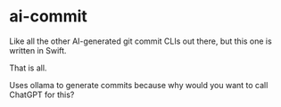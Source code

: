 # ai-commit

Like all the other AI-generated git commit CLIs out there, but this one is written in Swift.

That is all.

Uses ollama to generate commits because why would you want to call ChatGPT for this?
